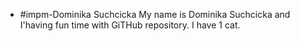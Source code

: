 - #impm-Dominika Suchcicka
My name is Dominika Suchcicka and I'having fun time with GiTHub repository. I have 1 cat.
